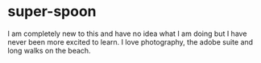 # super-spoon

I am completely new to this and have no idea what I am doing but I have never been more excited to learn.
I love photography, the adobe suite and long walks on the beach. 
